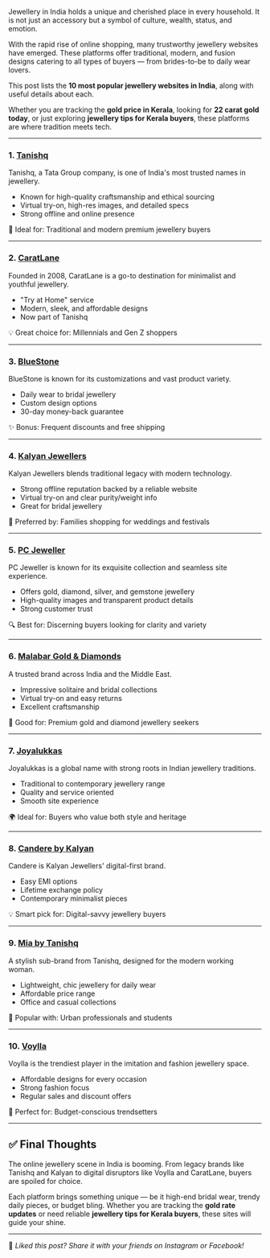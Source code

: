 Jewellery in India holds a unique and cherished place in every household. It is not just an accessory but a symbol of culture, wealth, status, and emotion.

With the rapid rise of online shopping, many trustworthy jewellery websites have emerged. These platforms offer traditional, modern, and fusion designs catering to all types of buyers — from brides-to-be to daily wear lovers.

This post lists the **10 most popular jewellery websites in India**, along with useful details about each.

Whether you are tracking the **gold price in Kerala**, looking for **22 carat gold today**, or just exploring **jewellery tips for Kerala buyers**, these platforms are where tradition meets tech.


---

### 1. [Tanishq](https://www.tanishq.co.in)

Tanishq, a Tata Group company, is one of India's most trusted names in jewellery.

- Known for high-quality craftsmanship and ethical sourcing
- Virtual try-on, high-res images, and detailed specs
- Strong offline and online presence

🎯 Ideal for: Traditional and modern premium jewellery buyers

---

### 2. [CaratLane](https://www.caratlane.com)

Founded in 2008, CaratLane is a go-to destination for minimalist and youthful jewellery.

- "Try at Home" service
- Modern, sleek, and affordable designs
- Now part of Tanishq

💡 Great choice for: Millennials and Gen Z shoppers

---

### 3. [BlueStone](https://www.bluestone.com)

BlueStone is known for its customizations and vast product variety.

- Daily wear to bridal jewellery
- Custom design options
- 30-day money-back guarantee

✨ Bonus: Frequent discounts and free shipping

---

### 4. [Kalyan Jewellers](https://www.kalyanjewellers.net)

Kalyan Jewellers blends traditional legacy with modern technology.

- Strong offline reputation backed by a reliable website
- Virtual try-on and clear purity/weight info
- Great for bridal jewellery

📌 Preferred by: Families shopping for weddings and festivals

---

### 5. [PC Jeweller](https://www.pcjeweller.com)

PC Jeweller is known for its exquisite collection and seamless site experience.

- Offers gold, diamond, silver, and gemstone jewellery
- High-quality images and transparent product details
- Strong customer trust

🔍 Best for: Discerning buyers looking for clarity and variety

---

### 6. [Malabar Gold & Diamonds](https://www.malabargoldanddiamonds.com)

A trusted brand across India and the Middle East.

- Impressive solitaire and bridal collections
- Virtual try-on and easy returns
- Excellent craftsmanship

💎 Good for: Premium gold and diamond jewellery seekers

---

### 7. [Joyalukkas](https://www.joyalukkas.in)

Joyalukkas is a global name with strong roots in Indian jewellery traditions.

- Traditional to contemporary jewellery range
- Quality and service oriented
- Smooth site experience

🌍 Ideal for: Buyers who value both style and heritage

---

### 8. [Candere by Kalyan](https://www.candere.com)

Candere is Kalyan Jewellers' digital-first brand.

- Easy EMI options
- Lifetime exchange policy
- Contemporary minimalist pieces

💡 Smart pick for: Digital-savvy jewellery buyers

---

### 9. [Mia by Tanishq](https://www.miabytanishq.com)

A stylish sub-brand from Tanishq, designed for the modern working woman.

- Lightweight, chic jewellery for daily wear
- Affordable price range
- Office and casual collections

💼 Popular with: Urban professionals and students

---

### 10. [Voylla](https://www.voylla.com)

Voylla is the trendiest player in the imitation and fashion jewellery space.

- Affordable designs for every occasion
- Strong fashion focus
- Regular sales and discount offers

🎉 Perfect for: Budget-conscious trendsetters

---

## ✅ Final Thoughts

The online jewellery scene in India is booming. From legacy brands like Tanishq and Kalyan to digital disruptors like Voylla and CaratLane, buyers are spoiled for choice.

Each platform brings something unique — be it high-end bridal wear, trendy daily pieces, or budget bling. Whether you are tracking the **gold rate updates** or need reliable **jewellery tips for Kerala buyers**, these sites will guide your shine.

---

📢 *Liked this post? Share it with your friends on Instagram or Facebook!*
